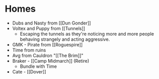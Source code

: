 # Homes
* Dubs and Nasty from [[Dun Gonder]]
* Voltex and Puppy from [[Tunnels]]
	* Escaping the tunnels as they're noticing more and more people behaving strangely and acting aggressive.
* GMK - Pirate from [[Roguespire]]
* Time from ruins
* Avg from Cauldron "[[The Brim]]"
* Braker - [[Camp Midmarch]] (Retire)
	* Bundle with Time
* Cate - [[Dover]]
